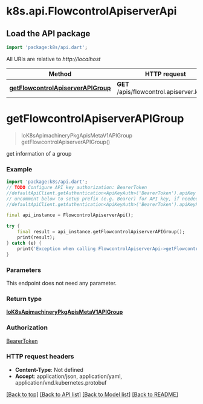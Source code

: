 # k8s.api.FlowcontrolApiserverApi

## Load the API package
```dart
import 'package:k8s/api.dart';
```

All URIs are relative to *http://localhost*

Method | HTTP request | Description
------------- | ------------- | -------------
[**getFlowcontrolApiserverAPIGroup**](FlowcontrolApiserverApi.md#getflowcontrolapiserverapigroup) | **GET** /apis/flowcontrol.apiserver.k8s.io/ | 


# **getFlowcontrolApiserverAPIGroup**
> IoK8sApimachineryPkgApisMetaV1APIGroup getFlowcontrolApiserverAPIGroup()



get information of a group

### Example
```dart
import 'package:k8s/api.dart';
// TODO Configure API key authorization: BearerToken
//defaultApiClient.getAuthentication<ApiKeyAuth>('BearerToken').apiKey = 'YOUR_API_KEY';
// uncomment below to setup prefix (e.g. Bearer) for API key, if needed
//defaultApiClient.getAuthentication<ApiKeyAuth>('BearerToken').apiKeyPrefix = 'Bearer';

final api_instance = FlowcontrolApiserverApi();

try {
    final result = api_instance.getFlowcontrolApiserverAPIGroup();
    print(result);
} catch (e) {
    print('Exception when calling FlowcontrolApiserverApi->getFlowcontrolApiserverAPIGroup: $e\n');
}
```

### Parameters
This endpoint does not need any parameter.

### Return type

[**IoK8sApimachineryPkgApisMetaV1APIGroup**](IoK8sApimachineryPkgApisMetaV1APIGroup.md)

### Authorization

[BearerToken](../README.md#BearerToken)

### HTTP request headers

 - **Content-Type**: Not defined
 - **Accept**: application/json, application/yaml, application/vnd.kubernetes.protobuf

[[Back to top]](#) [[Back to API list]](../README.md#documentation-for-api-endpoints) [[Back to Model list]](../README.md#documentation-for-models) [[Back to README]](../README.md)

